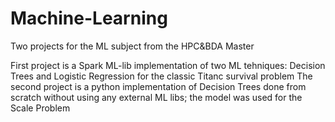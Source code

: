 # Machine-Learning
Two projects for the ML subject from the HPC&amp;BDA Master

First project is a Spark ML-lib implementation of two ML tehniques: Decision Trees and Logistic Regression for the classic Titanc survival problem
The second project is a python implementation of Decision Trees done from scratch without using any external ML libs; the model was used for the Scale Problem
